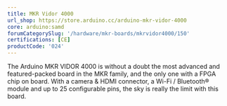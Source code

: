 ```yaml
---
title: MKR Vidor 4000
url_shop: https://store.arduino.cc/arduino-mkr-vidor-4000
core: arduino:samd
forumCategorySlug: '/hardware/mkr-boards/mkrvidor4000/150'
certifications: [CE]
productCode: '024'
---
```


The Arduino MKR VIDOR 4000 is without a doubt the most advanced and featured-packed board in the MKR family, and the only one with a FPGA chip on board. With a camera & HDMI connector, a Wi-Fi / Bluetooth® module and up to 25 configurable pins, the sky is really the limit with this board.